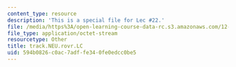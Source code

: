```yaml
---
content_type: resource
description: 'This is a special file for Lec #22.'
file: /media/https%3A/open-learning-course-data-rc.s3.amazonaws.com/12-540-principles-of-the-global-positioning-system-spring-2012/594b0826c0ac7adffe340fe0edcc0be5_track.NEU.rovr.LC
file_type: application/octet-stream
resourcetype: Other
title: track.NEU.rovr.LC
uid: 594b0826-c0ac-7adf-fe34-0fe0edcc0be5
---
```

